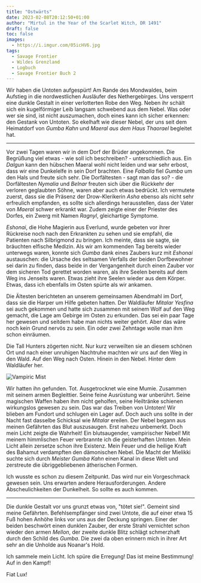 ```yaml
---
title: "Ostwärts"
date: 2023-02-08T20:12:50+01:00
author: "Mirtul in the Year of the Scarlet Witch, DR 1491"
draft: false
toc: false
images:
  - https://i.imgur.com/05icHV6.jpg
tags: 
  - Savage Frontier
  - Wildes Grenzland
  - Logbuch
  - Savage Frontier Buch 2
---
```


Wir haben die Untoten aufgespürt! Am Rande des Mondwaldes, beim Aufstieg in die nordwestlichen Ausläufer des Nethergebirges. Uns versperrt eine dunkle Gestalt in einer verlotterten Robe den Weg. Neben ihr schält sich ein kugelförmiger Leib langsam schwebend aus dem Nebel. Was oder wer sie sind, ist nicht auszumachen, doch eines kann ich sicher erkennen: den Gestank von Untoten. So ekelhaft wie dieser Nebel, der uns seit dem Heimatdorf von _Gumba Kahn_ und _Maeral aus dem Haus Thaorael_ begleitet hat.

---

Vor zwei Tagen waren wir in dem Dorf der Brüder angekommen. Die Begrüßung viel etwas - wie soll ich beschreiben? - unterschiedlich aus. Ein _Dalgun_ kann den hübschen Maeral wohl nicht leiden und war sehr erbost, dass wir eine Dunkelelfe in sein Dorf brachten. Eine _Falballa_ fiel _Gumba_ um den Hals und freute sich sehr. Die Dorfältesten - sagt man das so? - die Dorfältesten _Nymalia_ und _Belnar_ freuten sich über die Rückkehr der verloren geglaubten Söhne, waren aber auch etwas bedrückt. Ich vermutete zuerst, dass sie die Präsenz der Drow-Klerikerin _Asha_ ebenso als nicht sehr erfreulich empfanden, es sollte sich allerdings herausstellen, dass der Vater von _Maeral_ schwer erkrankt war. Zudem zeigte einer der Priester des Dorfes, ein Zwerg mit Namen _Ragnyl_, gleichartige Symptome.

_Eshonai_, die Hohe Magierin aus Everlund, wurde gebeten vor ihrer Rückreise noch nach den Erkrankten zu sehen und sie empfahl, die Patienten nach Silbrigmond zu bringen. Ich meinte, dass sie sagte, sie bräuchten elfische Medizin. Als wir am kommenden Tag bereits wieder unterwegs waren, konnte sich _Gumba_ dank eines Zaubers kurz mit _Eshonai_ austauschen: die Ursache des seltsamen Verfalls der beiden Dorfbewohner sei darin zu finden, dass beide in der Vergangenheit durch einen Zauber vor dem sicheren Tod gerettet worden waren, als ihre Seelen bereits auf dem Weg ins Jenseits waren. Etwas zieht ihre Seelen wieder aus dem Körper. Etwas, dass ich ebenfalls im Osten spürte als wir ankamen.

Die Ältesten berichteten an unserem gemeinsamen Abendmahl im Dorf, dass sie die Harper um Hilfe gebeten hatten. Der Waldläufer _Mitalar Yesfina_ sei auch gekommen und hatte sich zusammen mit seinem Wolf auf den Weg gemacht, die Lage am Gebirge im Osten zu erkunden. Das sei ein paar Tage her gewesen und seitdem habe man nichts weiter gehört. Aber das wäre noch kein Grund nervös zu sein. Ein oder zwei Zehntage wolle man ihm schon einräumen.

Die Tall Hunters zögerten nicht. Nur kurz verweilten sie an diesem schönen Ort und nach einer unruhigen Nachtruhe machten wir uns auf den Weg in den Wald. Auf den Weg nach Osten. Hinein in den Nebel. Hinter dem Waldläufer her.

![Vampiric Mist](https://i.imgur.com/aK04ANb.png)

Wir hatten ihn gefunden. Tot. Ausgetrocknet wie eine Mumie. Zusammen mit seinem armen Begleittier. Seine feine Ausrüstung war unberührt. Seine magischen Waffen haben ihm nicht geholfen, seine Heiltränke schienen wirkungslos gewesen zu sein. Das war das Treiben von Untoten! Wir blieben am Fundort und schlugen ein Lager auf. Doch auch uns sollte in der Nacht fast dasselbe Schicksal wie _Mitalar_ ereilen. Der Nebel begann aus meinen Gefährten das Blut auszusaugen. Erst nahezu unbemerkt. Doch mein Licht zeigte die Wahrheit! Ein blutsaugender, vampirischer Nebel! Mit meinem himmlischen Feuer verbrannte ich die geisterhaften Untoten. Mein Licht allein zersetze schon ihre Existenz. Mein Feuer und die heilige Kraft des Bahamut verdampften den dämonischen Nebel. Die Macht der Mielikki suchte sich durch _Meister Gumba Kahn_ einen Kanal in diese Welt und zerstreute die übriggebliebenen ätherischen Formen.

Ich wusste es schon zu diesem Zeitpunkt. Das wird nur ein Vorgeschmack gewesen sein. Uns erwarten andere Herausforderungen. Andere Abscheulichkeiten der Dunkelheit. So sollte es auch kommen.

---

Die dunkle Gestalt vor uns grunzt etwas von, "tötet sie!". Gemeint sind meine Gefährten. Befehlsempfänger sind zwei Untote, die auf einer etwa 15 Fuß hohen Anhöhe links vor uns aus der Deckung springen. Einer der beiden beschwört einen dunklen Zauber, der erste Strahl vernichtet schon wieder den armen _Mellon_, der zweite dunkle Blitz schlägt schmerzhaft durch den Schild des _Gumba_. Die zwei da oben erinnern mich in ihrer Art sehr an die Unholde aus Noanar's Hold.

Ich sammele mein Licht. Ich spüre die Erregung! Das ist meine Bestimmung! Auf in den Kampf!

Fiat Lux!
